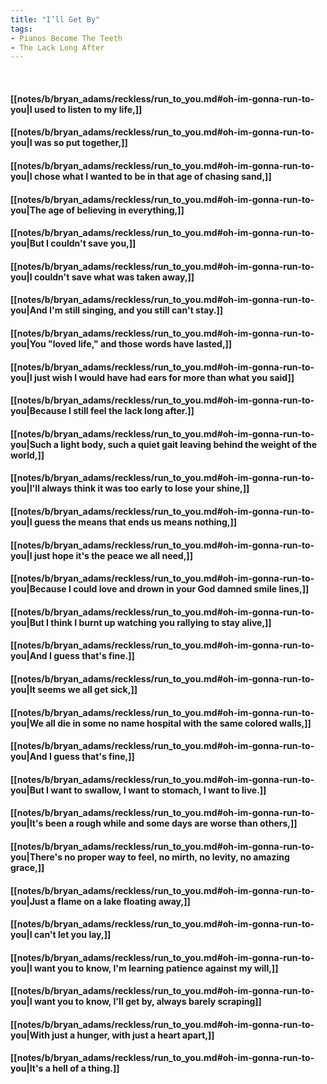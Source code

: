 ```yaml
---
title: "I’ll Get By"
tags:
- Pianos Become The Teeth
- The Lack Long After
---
```

&nbsp;
#### [[notes/b/bryan_adams/reckless/run_to_you.md#oh-im-gonna-run-to-you|I used to listen to my life,]]
#### [[notes/b/bryan_adams/reckless/run_to_you.md#oh-im-gonna-run-to-you|I was so put together,]]
#### [[notes/b/bryan_adams/reckless/run_to_you.md#oh-im-gonna-run-to-you|I chose what I wanted to be in that age of chasing sand,]]
#### [[notes/b/bryan_adams/reckless/run_to_you.md#oh-im-gonna-run-to-you|The age of believing in everything,]]
#### [[notes/b/bryan_adams/reckless/run_to_you.md#oh-im-gonna-run-to-you|But I couldn't save you,]]
#### [[notes/b/bryan_adams/reckless/run_to_you.md#oh-im-gonna-run-to-you|I couldn't save what was taken away,]]
#### [[notes/b/bryan_adams/reckless/run_to_you.md#oh-im-gonna-run-to-you|And I'm still singing, and you still can't stay.]]
#### [[notes/b/bryan_adams/reckless/run_to_you.md#oh-im-gonna-run-to-you|You "loved life," and those words have lasted,]]
#### [[notes/b/bryan_adams/reckless/run_to_you.md#oh-im-gonna-run-to-you|I just wish I would have had ears for more than what you said]]
#### [[notes/b/bryan_adams/reckless/run_to_you.md#oh-im-gonna-run-to-you|Because I still feel the lack long after.]]
#### [[notes/b/bryan_adams/reckless/run_to_you.md#oh-im-gonna-run-to-you|Such a light body, such a quiet gait leaving behind the weight of the world,]]
#### [[notes/b/bryan_adams/reckless/run_to_you.md#oh-im-gonna-run-to-you|I'll always think it was too early to lose your shine,]]
#### [[notes/b/bryan_adams/reckless/run_to_you.md#oh-im-gonna-run-to-you|I guess the means that ends us means nothing,]]
#### [[notes/b/bryan_adams/reckless/run_to_you.md#oh-im-gonna-run-to-you|I just hope it's the peace we all need,]]
#### [[notes/b/bryan_adams/reckless/run_to_you.md#oh-im-gonna-run-to-you|Because I could love and drown in your God damned smile lines,]]
#### [[notes/b/bryan_adams/reckless/run_to_you.md#oh-im-gonna-run-to-you|But I think I burnt up watching you rallying to stay alive,]]
#### [[notes/b/bryan_adams/reckless/run_to_you.md#oh-im-gonna-run-to-you|And I guess that's fine.]]
#### [[notes/b/bryan_adams/reckless/run_to_you.md#oh-im-gonna-run-to-you|It seems we all get sick,]]
#### [[notes/b/bryan_adams/reckless/run_to_you.md#oh-im-gonna-run-to-you|We all die in some no name hospital with the same colored walls,]]
#### [[notes/b/bryan_adams/reckless/run_to_you.md#oh-im-gonna-run-to-you|And I guess that's fine,]]
#### [[notes/b/bryan_adams/reckless/run_to_you.md#oh-im-gonna-run-to-you|But I want to swallow, I want to stomach, I want to live.]]
#### [[notes/b/bryan_adams/reckless/run_to_you.md#oh-im-gonna-run-to-you|It's been a rough while and some days are worse than others,]]
#### [[notes/b/bryan_adams/reckless/run_to_you.md#oh-im-gonna-run-to-you|There's no proper way to feel, no mirth, no levity, no amazing grace,]]
#### [[notes/b/bryan_adams/reckless/run_to_you.md#oh-im-gonna-run-to-you|Just a flame on a lake floating away,]]
#### [[notes/b/bryan_adams/reckless/run_to_you.md#oh-im-gonna-run-to-you|I can't let you lay,]]
#### [[notes/b/bryan_adams/reckless/run_to_you.md#oh-im-gonna-run-to-you|I want you to know, I'm learning patience against my will,]]
#### [[notes/b/bryan_adams/reckless/run_to_you.md#oh-im-gonna-run-to-you|I want you to know, I'll get by, always barely scraping]]
#### [[notes/b/bryan_adams/reckless/run_to_you.md#oh-im-gonna-run-to-you|With just a hunger, with just a heart apart,]]
#### [[notes/b/bryan_adams/reckless/run_to_you.md#oh-im-gonna-run-to-you|It's a hell of a thing.]]
